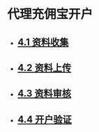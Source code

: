 # 代理充佣宝开户

* ## [4.1 资料收集](/5/51-chong-yong-bao-zi-liao-shou-ji.md)
* ## [4.2 资料上传](/5/52-zi-liao-shang-chuan.md)
* ## [4.3 资料审核](/5/53-zi-liao-shen-he.md)
* ## [4.4 开户验证](/5/54-kai-hu-yan-zheng.md)

## 



